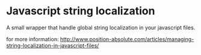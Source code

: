 # Javascript string localization

A small wrapper that handle global string localization in your javascript files.

for more information: http://www.position-absolute.com/articles/managing-string-localization-in-javascript-files/